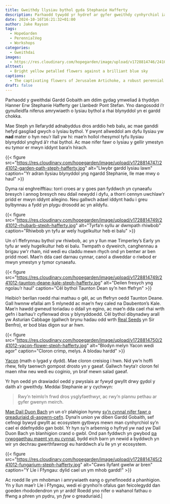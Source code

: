 ```yaml
---
title: Gweithdy llysiau bythol gyda Stephanie Hafferty
description: Parhaodd tywydd yr hydref ar gyfer gweithdy cynhyrchiol iawn ar lysiau bythol gyda Stephanie Hafferty, sy’n frwd dros beidio â phalu.
date: 2024-10-16T16:21:32+01:00
author: Jake Rayson 
tags: 
  - HopeGarden
  - PerennialVeg
  - Workshops
categories: 
  - Gweithdai
images:
  - https://res.cloudinary.com/hopegarden/image/upload/v1728814746/241012-jerusalem-artichoke-flower-steph-hafferty.jpg
alttext: 
  - Bright yellow petalled flowers against a brilliant blue sky
captions: 
  - The captivating flowers of Jerusalem Artichoke, a robust perennial!
draft: false
---
```


Parhaodd y gweithdai Gardd Gobaith am ddim gydag ymweliad â thyddyn Hanner Erw Stephanie Hafferty ger Llanbedr Pont Stefan. Yno dangosodd i’r gynulleidfa niferus amrywiaeth o lysiau bythol a rhai blynyddol yn ei gardd chokka.

Mae Steph yn llefarydd adnabyddus dros arddio heb balu, ac mae ganddi hefyd gasgliad gwych o lysiau bythol. Y pwynt allweddol am dyfu llysiau yw **nad** mater o hyn neu’r llall yw hi: mae’n hollol rhesymol tyfu llysiau blynyddol ynghyd â’r rhai bythol. Ac mae nifer fawr o lysiau y gellir ymestyn eu tymor er mwyn iddynt bara’n hirach.

{{< figure src="https://res.cloudinary.com/hopegarden/image/upload/v1728814747/241012-garden-path-steph-hafferty.jpg" alt="Llwybr gardd lysiau lawn" caption="Yr adran llysiau blynyddol yng ngardd Stephanie, lle mae mwy o haul" >}}

Dyma rai enghreifftiau: torri croes ar y goes pan fyddwch yn cynaeafu bresych i annog bresych neu ddail newydd i dyfu, a thorri cennyn uwchlaw’r pridd er mwyn iddynt ailegino. Neu gallwch adael iddynt hadu i greu bylbynnau a fydd yn plygu drosodd ac yn aildyfu.

{{< figure src="https://res.cloudinary.com/hopegarden/image/upload/v1728814749/241012-rhubarb-steph-hafferty.jpg" alt="Tyrfa’n syllu ar dwmpath rhiwbob" caption="Rhiwbob yn tyfu ar wely hugelkultur heb ei balu" >}}

Un o’i ffefrynnau bythol yw rhiwbob, ac yn y llun mae Timperley’s Early yn tyfu ar wely hugelkultur heb ei balu. Twmpath o dyweirch, canghennau a brigau yw’r rhain, nid wedi eu claddu mewn rhych ond yn bentwr ar ben pridd moel. Mae’n dda cael darnau cynnar, canol a diweddar o riwbod er mwyn ymestyn y tymor cynaeafu.

{{< figure src="https://res.cloudinary.com/hopegarden/image/upload/v1728814749/241012-taunton-deane-kale-steph-hafferty.jpg" alt="Deilen fresych yng ngolau’r haul" caption="Cêl bythol Taunton Dean sy’n hen ffefryn" >}}

Heibio’r berllan roedd rhai mathau o gêl, ac un ffefryn oedd Taunton Deane. Gall hwnnw efallai am 5 mlynedd ac mae’n fwy caled na Daubenton’s Kale. Mae’n hawdd gwneud toriadau o ddail yn egino, ac mae’n dda cael rhai wrth gefn i barhau’r cyflenwad dros y blynyddoedd. Cêl bythol dibynadwy arall yw Asturian Cabbage (gallwch brynu hadau odd wrth [Real Seeds](https://www.realseeds.co.uk) yn Sir Benfro), er bod blas digon sur ar hwn.

{{< figure src="https://res.cloudinary.com/hopegarden/image/upload/v1728814750/241012-yacon-flower-steph-hafferty.jpg" alt="Blodyn melyn Yacon wedi agor" caption="Cloron crimp, melys. A blodau hardd" >}}

[Yacon](https://en.wikipedia.org/wiki/Yac%C3%B3n) (math o lygad y dydd). Mae cloron creisiog i hwn. Nid yw’n hoffi rhew, felly taenwch gompost drosto yn y gaeaf. Gallwch fwyta’r cloron fel maen nhw neu wedi eu coginio, yn braf mewn salad gaeaf.

Yr hyn oedd yn drawiadol oedd y pwyslais ar fywyd gwyllt drwy gydol y daith a’r gweithdy. Meddai Stephanie ar y cychwyn:

> Rwy’n teimlo’n frwd dros ysglyfaethwyr, ac rwy’n plannu pethau ar gyfer gwenyn meirch.

[Mae Dail Duon Bach](https://plantatlas2020.org/atlas/2cd4p9h.ck1) yn un o’r plahigion hynny [sy’n cynnal nifer fawr o greaduriaid di-asgwrn-cefn](https://waarneming.nl/species/7429/relations/). Dyna’n _union_ yw diben Gardd Gobaith, sef cefnogi bywyd gwyllt ac ecosystem gytbwys mewn man cynhyrchiol sy’n cael ei ddefnyddio gan bobl. Yr hyn sy’n arbennig o hyfryd yw nad yw Dail Duon Bach yn blanhigion crand o gwbl. Ond pan fyddwch yn gwybod [pa rywogaethau maent yn eu cynnal,](https://waarneming.nl/species/7429/relations/) bydd eich barn yn newid a byddwch yn wir yn dechrau gwerthfawrogi eu harddwch a’u lle yn yr ecosystem.

{{< figure src="https://res.cloudinary.com/hopegarden/image/upload/v1728814745/241012-fungarium-steph-hafferty.jpg" alt="Caws llyfant gwelw ar bren" caption="Y Lle i Ffyngau: dylid cael un ym mhob gardd!" >}}

Ac roedd lle ym mhobman i amrywiaeth eang o gynefinoedd a phanhigion. Yn y llun mae’r Lle i Ffyngau, wedi ei grynhoi’n ofalus gan feicolegydd dan goeden rhododendron yn yr ardd! Roedd yno nifer o wahanol fathau o ffwng a phren yn pydru, yn _fyw_ o greaduriaid.|
